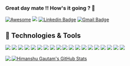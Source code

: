 ### Great day mate !! How's it going ? 👋
[![Awesome](https://awesome.re/badge.svg)](https://awesome.re)
![](https://visitor-badge.laobi.icu/badge?page_id=HimanshuGautamGitHub.HimanshuGautamGitHub)
[![Linkedin Badge](https://img.shields.io/badge/-Himanshu_Gautam-blue?style=flat-square&logo=Linkedin&logoColor=white&link=https://www.linkedin.com/in/gautamhimanshu/)](https://www.linkedin.com/in/gautamhimanshu/)
[![Gmail Badge](https://img.shields.io/badge/-Contact_email-c14438?style=flat-square&logo=Gmail&logoColor=white&link=mailto:hgautam.himanshu@gmail.com)](mailto:hgautam.himanshu@gmail.com)

## 🔧 Technologies & Tools
![](https://img.shields.io/badge/Code-Java-informational?style=flat&logo=java&logoColor=white&color=2bbc8a)
![](https://img.shields.io/badge/Editor-IntelliJ_IDEA-informational?style=flat&logo=intellij-idea&logoColor=white&color=2bbc8a)
![](https://img.shields.io/badge/Code-Python-informational?style=flat&logo=python&logoColor=white&color=2bbc8a)
![](https://img.shields.io/badge/Code-JavaScript-informational?style=flat&logo=javascript&logoColor=white&color=2bbc8a)
![](https://img.shields.io/badge/Code-Angular-informational?style=flat&logo=angular&logoColor=white&color=2bbc8a)
![](https://img.shields.io/badge/Code-HTML-informational?style=flat&logo=html&logoColor=white&color=2bbc8a)
![](https://img.shields.io/badge/Code-Perl-informational?style=flat&logo=perl&logoColor=white&color=2bbc8a)
![](https://img.shields.io/badge/Shell-Bash-informational?style=flat&logo=gnu-bash&logoColor=white&color=2bbc8a)
![](https://img.shields.io/badge/Tools-PostgreSQL-informational?style=flat&logo=postgresql&logoColor=white&color=2bbc8a)
![](https://img.shields.io/badge/Tools-Sybase-informational?style=flat&logo=sybase&logoColor=white&color=2bbc8a)
![](https://img.shields.io/badge/Tools-DB2-informational?style=flat&logo=db2&logoColor=white&color=2bbc8a)
![](https://img.shields.io/badge/Tools-Docker-informational?style=flat&logo=docker&logoColor=white&color=2bbc8a)
![](https://img.shields.io/badge/Tools-Gradle-informational?style=flat&logo=gradle&logoColor=white&color=2bbc8a)
![](https://img.shields.io/badge/Tools-AWS-informational?style=flat&logo=aws&logoColor=white&color=2bbc8a)
![](https://img.shields.io/badge/Tools-Spark-informational?style=flat&logo=spark&logoColor=white&color=2bbc8a)
![](https://img.shields.io/badge/Tools-MongoDB-informational?style=flat&logo=mongodb&logoColor=white&color=2bbc8a)
![](https://img.shields.io/badge/Tools-Kubernetes-informational?style=flat&logo=kubernetes&logoColor=white&color=2bbc8a)
![](https://img.shields.io/badge/Tools-Red_Hat_OpenShift-informational?style=flat&logo=red-hat-open-shift&logoColor=white&color=2bbc8a)
![](https://img.shields.io/badge/Cloud-Digital_Ocean-informational?style=flat&logo=digitalocean&logoColor=white&color=2bbc8a)


<a href="https://github.com/HimanshuGautamGitHub/HimanshuGautamGitHub">
  <img align="center" src="https://github-readme-stats.vercel.app/api/top-langs/?username=HimanshuGautamGitHub&hide=java,html,tex&title_color=ffffff&text_color=c9cacc&icon_color=2bbc8a&bg_color=1d1f21&langs_count=5&layout=compact" />
</a>
<a href="https://github.com/HimanshuGautamGitHub/HimanshuGautamGitHub">
  <img align="center" src="https://github-readme-stats.vercel.app/api?username=HimanshuGautamGitHub&show_icons=true&line_height=27&count_private=true&title_color=ffffff&text_color=c9cacc&icon_color=2bbc8a&bg_color=1d1f21" alt="Himanshu Gautam's GitHub Stats" />
</a>

